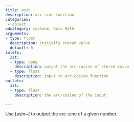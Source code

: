 ```yaml
---
title: asin
description: arc-sine function
categories:
 - object
pdcategory: cyclone, Data Math
arguments:
- type: float
  description: initially stored value
  default: 0
inlets:
  1st:
  - type: bang
    description: output the arc-cosine of stored value
  - type: float
    description: input to arc-cosine function
outlets:
  1st:
  - type: float
    description: the arc-cosine of the input

---
```


Use [asin~] to output the arc-sine of a given number.

